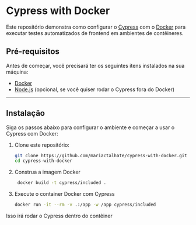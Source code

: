 # Cypress with Docker

Este repositório demonstra como configurar o [Cypress](https://www.cypress.io/) com o [Docker](https://www.docker.com/) para executar testes automatizados de frontend em ambientes de contêineres.

## Pré-requisitos

Antes de começar, você precisará ter os seguintes itens instalados na sua máquina:

- [Docker](https://www.docker.com/products/docker-desktop)
- [Node.js](https://nodejs.org/) (opcional, se você quiser rodar o Cypress fora do Docker)

---

## Instalação

Siga os passos abaixo para configurar o ambiente e começar a usar o Cypress com Docker:

1. Clone este repositório:

   ```bash
   git clone https://github.com/mariactalhate/cypress-with-docker.git
   cd cypress-with-docker

2. Construa a imagem Docker
   ```bash
    docker build -t cypress/included .

3. Execute o container Docker com Cypress
   ```bash
   docker run -it --rm -v .:/app -w /app cypress/included

Isso irá rodar o Cypress dentro do contêiner